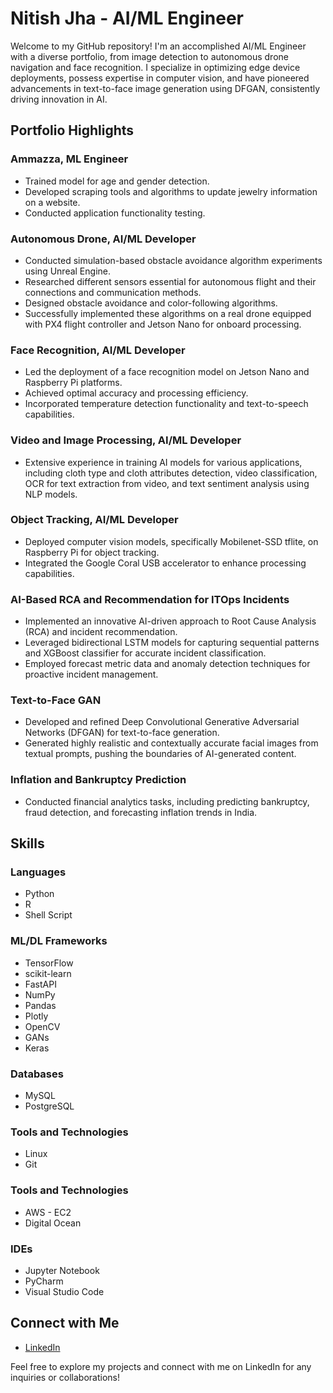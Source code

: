 # Nitish Jha - AI/ML Engineer

Welcome to my GitHub repository! I'm an accomplished AI/ML Engineer with a diverse portfolio, from image detection to autonomous drone navigation and face recognition. I specialize in optimizing edge device deployments, possess expertise in computer vision, and have pioneered advancements in text-to-face image generation using DFGAN, consistently driving innovation in AI.

## Portfolio Highlights

### Ammazza, ML Engineer
- Trained model for age and gender detection.
- Developed scraping tools and algorithms to update jewelry information on a website.
- Conducted application functionality testing.

### Autonomous Drone, AI/ML Developer
- Conducted simulation-based obstacle avoidance algorithm experiments using Unreal Engine.
- Researched different sensors essential for autonomous flight and their connections and communication methods.
- Designed obstacle avoidance and color-following algorithms.
- Successfully implemented these algorithms on a real drone equipped with PX4 flight controller and Jetson Nano for onboard processing.

### Face Recognition, AI/ML Developer
- Led the deployment of a face recognition model on Jetson Nano and Raspberry Pi platforms.
- Achieved optimal accuracy and processing efficiency.
- Incorporated temperature detection functionality and text-to-speech capabilities.

### Video and Image Processing, AI/ML Developer
- Extensive experience in training AI models for various applications, including cloth type and cloth attributes detection, video classification, OCR for text extraction from video, and text sentiment analysis using NLP models.

### Object Tracking, AI/ML Developer
- Deployed computer vision models, specifically Mobilenet-SSD tflite, on Raspberry Pi for object tracking.
- Integrated the Google Coral USB accelerator to enhance processing capabilities.

### AI-Based RCA and Recommendation for ITOps Incidents
- Implemented an innovative AI-driven approach to Root Cause Analysis (RCA) and incident recommendation.
- Leveraged bidirectional LSTM models for capturing sequential patterns and XGBoost classifier for accurate incident classification.
- Employed forecast metric data and anomaly detection techniques for proactive incident management.

### Text-to-Face GAN
- Developed and refined Deep Convolutional Generative Adversarial Networks (DFGAN) for text-to-face generation.
- Generated highly realistic and contextually accurate facial images from textual prompts, pushing the boundaries of AI-generated content.

### Inflation and Bankruptcy Prediction
- Conducted financial analytics tasks, including predicting bankruptcy, fraud detection, and forecasting inflation trends in India.

## Skills

### Languages
- Python
- R
- Shell Script

### ML/DL Frameworks
- TensorFlow
- scikit-learn
- FastAPI
- NumPy
- Pandas
- Plotly
- OpenCV
- GANs
- Keras

### Databases
- MySQL
- PostgreSQL

### Tools and Technologies
- Linux
- Git

### Tools and Technologies
- AWS - EC2
- Digital Ocean

### IDEs
- Jupyter Notebook
- PyCharm
- Visual Studio Code


## Connect with Me
- [LinkedIn](https://www.linkedin.com/in/nitish-jha-44b130170)

Feel free to explore my projects and connect with me on LinkedIn for any inquiries or collaborations!
